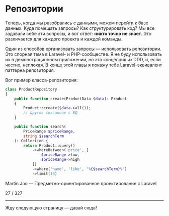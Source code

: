 # Репозитории

Теперь, когда мы разобрались с данными, можем перейти к базе данных.
Куда помещать запросы? Как структурировать код? Мы все задавали себе эти вопросы, и вот ответ: **никто точно не знает**. Это различается для каждого проекта и каждой команды.

Один из способов организовать запросы — использовать репозитории. Это спорная тема в Laravel- и PHP-сообществе. Я не буду использовать их в демонстрационном приложении, но это концепция из DDD, и, если честно, неплохая. В конце этой главы я покажу тебе Laravel-эквивалент паттерна репозитория.

Вот пример класса-репозитория:

```php
class ProductRepository
{
    public function create(ProductData $data): Product
    {
        Product::create($data->all());
        // Другое связанное с БД
    }

    public function search(
        PriceRange $priceRange, 
        string $searchTerm
    ): Collection {
        return Product::query()
            ->whereBetween('price', [
                $priceRange->low, 
                $priceRange->high
            ])
            ->where('name', 'like', "%{$searchTerm}%")
            ->limit(10)
```

Martin Joo — Предметно-ориентированное проектирование с Laravel

27 / 327

---

Жду следующую страницу — давай сюда!
